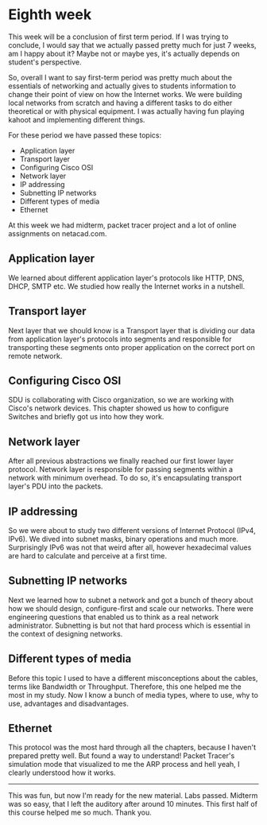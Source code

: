# Eighth week

This week will be a conclusion of first term period. If I was trying to conclude, I would say that we actually passed pretty much for just 7 weeks, am I happy about it? Maybe not or maybe yes, it's actually depends on student's perspective.

So, overall I want to say first-term period was pretty much about the essentials of networking and actually gives to students information to change their point of view on how the Internet works. We were building local networks from scratch and having a different tasks to do either theoretical or with physical equipment. I was actually having fun playing kahoot and implementing different things.

For these period we have passed these topics:
- Application layer
- Transport layer
- Configuring Cisco OSI
- Network layer
- IP addressing
- Subnetting IP networks
- Different types of media
- Ethernet

At this week we had midterm, packet tracer project and a lot of online assignments on netacad.com.

## Application layer

We learned about different application layer's protocols like HTTP, DNS, DHCP, SMTP etc. We studied how really the Internet works in a nutshell.

## Transport layer

Next layer that we should know is a Transport layer that is dividing our data from application layer's protocols into segments and responsible for transporting these segments onto proper application on the correct port on remote network.

## Configuring Cisco OSI

SDU is collaborating with Cisco organization, so we are working with Cisco's network devices. This chapter showed us how to configure Switches and briefly got us into how they work.

## Network layer

After all previous abstractions we finally reached our first lower layer protocol. Network layer is responsible for passing segments within a network with minimum overhead. To do so, it's encapsulating transport layer's PDU into the packets.

## IP addressing

So we were about to study two different versions of Internet Protocol (IPv4, IPv6). We dived into subnet masks, binary operations and much more. Surprisingly IPv6 was not that weird after all, however hexadecimal values are hard to calculate and perceive at a first time.

## Subnetting IP networks

Next we learned how to subnet a network and got a bunch of theory about how we should design, configure-first and scale our networks. There were engineering questions that enabled us to think as a real network administrator. Subnetting is but not that hard process which is essential in the context of designing networks.

## Different types of media

Before this topic I used to have a different misconceptions about the cables, terms like Bandwidth or Throughput. Therefore, this one helped me the most in my study. Now I know a bunch of media types, where to use, why to use, advantages and disadvantages.

## Ethernet

This protocol was the most hard through all the chapters, because I haven't prepared pretty well. But found a way to understand! Packet Tracer's simulation mode that visualized to me the ARP process and hell yeah, I clearly understood how it works.

***
This was fun, but now I'm ready for the new material. Labs passed. Midterm was so easy, that I left the auditory after around 10 minutes. This first half of this course helped me so much. Thank you.
